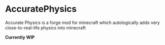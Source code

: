 # AccuratePhysics

Accurate Physics is a forge mod for minecraft which autologically adds very close-to-real-life physics into minecraft

**Currently WIP**
